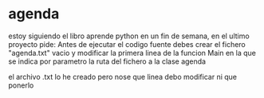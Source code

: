 # agenda
estoy siguiendo  el libro aprende python  en un fin de semana, en el ultimo proyecto  pide: Antes de ejecutar el codigo fuente debes crear el
fichero "agenda.txt" vacio y modificar la primera linea de la funcion Main en la que se indica por parametro la ruta del fichero a la clase agenda

el archivo .txt lo he creado pero nose que linea debo modificar ni que ponerlo

